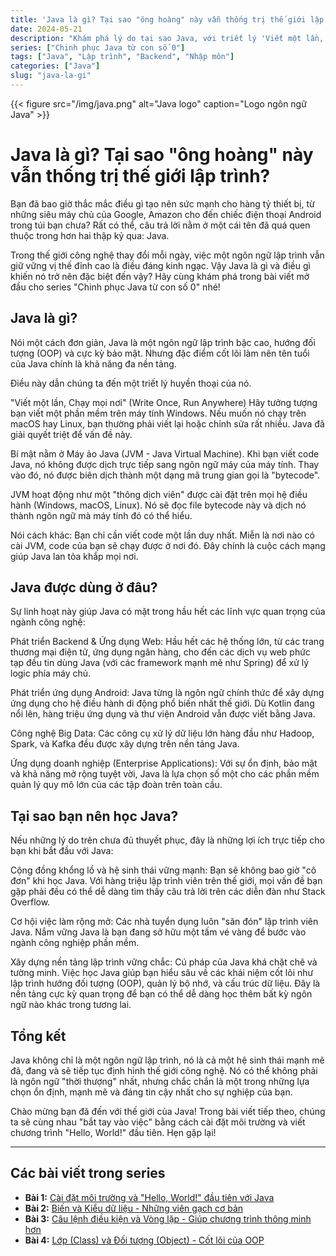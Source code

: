```yaml
---
title: 'Java là gì? Tại sao "ông hoàng" này vẫn thống trị thế giới lập trình?'
date: 2024-05-21
description: "Khám phá lý do tại sao Java, với triết lý 'Viết một lần, chạy mọi nơi', vẫn là một thế lực thống trị trong thế giới lập trình sau hơn hai thập kỷ."
series: ["Chinh phục Java từ con số 0"]
tags: ["Java", "Lập trình", "Backend", "Nhập môn"]
categories: ["Java"]
slug: "java-la-gi"
---
```


{{< figure src="/img/java.png" alt="Java logo" caption="Logo ngôn ngữ Java" >}}

# Java là gì? Tại sao "ông hoàng" này vẫn thống trị thế giới lập trình?

Bạn đã bao giờ thắc mắc điều gì tạo nên sức mạnh cho hàng tỷ thiết bị, từ những siêu máy chủ của Google, Amazon cho đến chiếc điện thoại Android trong túi bạn chưa? Rất có thể, câu trả lời nằm ở một cái tên đã quá quen thuộc trong hơn hai thập kỷ qua: Java.

Trong thế giới công nghệ thay đổi mỗi ngày, việc một ngôn ngữ lập trình vẫn giữ vững vị thế đỉnh cao là điều đáng kinh ngạc. Vậy Java là gì và điều gì khiến nó trở nên đặc biệt đến vậy? Hãy cùng khám phá trong bài viết mở đầu cho series "Chinh phục Java từ con số 0" nhé!

## Java là gì?

Nói một cách đơn giản, Java là một ngôn ngữ lập trình bậc cao, hướng đối tượng (OOP) và cực kỳ bảo mật. Nhưng đặc điểm cốt lõi làm nên tên tuổi của Java chính là khả năng đa nền tảng.

Điều này dẫn chúng ta đến một triết lý huyền thoại của nó.

"Viết một lần, Chạy mọi nơi" (Write Once, Run Anywhere)
Hãy tưởng tượng bạn viết một phần mềm trên máy tính Windows. Nếu muốn nó chạy trên macOS hay Linux, bạn thường phải viết lại hoặc chỉnh sửa rất nhiều. Java đã giải quyết triệt để vấn đề này.

Bí mật nằm ở Máy ảo Java (JVM - Java Virtual Machine). Khi bạn viết code Java, nó không được dịch trực tiếp sang ngôn ngữ máy của máy tính. Thay vào đó, nó được biên dịch thành một dạng mã trung gian gọi là "bytecode".

JVM hoạt động như một "thông dịch viên" được cài đặt trên mọi hệ điều hành (Windows, macOS, Linux). Nó sẽ đọc file bytecode này và dịch nó thành ngôn ngữ mà máy tính đó có thể hiểu.

Nói cách khác: Bạn chỉ cần viết code một lần duy nhất. Miễn là nơi nào có cài JVM, code của bạn sẽ chạy được ở nơi đó. Đây chính là cuộc cách mạng giúp Java lan tỏa khắp mọi nơi.

## Java được dùng ở đâu?

Sự linh hoạt này giúp Java có mặt trong hầu hết các lĩnh vực quan trọng của ngành công nghệ:

Phát triển Backend & Ứng dụng Web: Hầu hết các hệ thống lớn, từ các trang thương mại điện tử, ứng dụng ngân hàng, cho đến các dịch vụ web phức tạp đều tin dùng Java (với các framework mạnh mẽ như Spring) để xử lý logic phía máy chủ.

Phát triển ứng dụng Android: Java từng là ngôn ngữ chính thức để xây dựng ứng dụng cho hệ điều hành di động phổ biến nhất thế giới. Dù Kotlin đang nổi lên, hàng triệu ứng dụng và thư viện Android vẫn được viết bằng Java.

Công nghệ Big Data: Các công cụ xử lý dữ liệu lớn hàng đầu như Hadoop, Spark, và Kafka đều được xây dựng trên nền tảng Java.

Ứng dụng doanh nghiệp (Enterprise Applications): Với sự ổn định, bảo mật và khả năng mở rộng tuyệt vời, Java là lựa chọn số một cho các phần mềm quản lý quy mô lớn của các tập đoàn trên toàn cầu.

## Tại sao bạn nên học Java?

Nếu những lý do trên chưa đủ thuyết phục, đây là những lợi ích trực tiếp cho bạn khi bắt đầu với Java:

Cộng đồng khổng lồ và hệ sinh thái vững mạnh: Bạn sẽ không bao giờ "cô đơn" khi học Java. Với hàng triệu lập trình viên trên thế giới, mọi vấn đề bạn gặp phải đều có thể dễ dàng tìm thấy câu trả lời trên các diễn đàn như Stack Overflow.

Cơ hội việc làm rộng mở: Các nhà tuyển dụng luôn "săn đón" lập trình viên Java. Nắm vững Java là bạn đang sở hữu một tấm vé vàng để bước vào ngành công nghiệp phần mềm.

Xây dựng nền tảng lập trình vững chắc: Cú pháp của Java khá chặt chẽ và tường minh. Việc học Java giúp bạn hiểu sâu về các khái niệm cốt lõi như lập trình hướng đối tượng (OOP), quản lý bộ nhớ, và cấu trúc dữ liệu. Đây là nền tảng cực kỳ quan trọng để bạn có thể dễ dàng học thêm bất kỳ ngôn ngữ nào khác trong tương lai.

## Tổng kết

Java không chỉ là một ngôn ngữ lập trình, nó là cả một hệ sinh thái mạnh mẽ đã, đang và sẽ tiếp tục định hình thế giới công nghệ. Nó có thể không phải là ngôn ngữ "thời thượng" nhất, nhưng chắc chắn là một trong những lựa chọn ổn định, mạnh mẽ và đáng tin cậy nhất cho sự nghiệp của bạn.

Chào mừng bạn đã đến với thế giới của Java! Trong bài viết tiếp theo, chúng ta sẽ cùng nhau "bắt tay vào việc" bằng cách cài đặt môi trường và viết chương trình "Hello, World!" đầu tiên. Hẹn gặp lại!

---

## Các bài viết trong series

- **Bài 1:** [Cài đặt môi trường và "Hello, World!" đầu tiên với Java](./java-cai-dat-moi-truong-hello-world/)
- **Bài 2:** [Biến và Kiểu dữ liệu - Những viên gạch cơ bản](./java-bien-va-kieu-du-lieu/)
- **Bài 3:** [Câu lệnh điều kiện và Vòng lặp - Giúp chương trình thông minh hơn](./java-dieu-kien-vong-lap/)
- **Bài 4:** [Lớp (Class) và Đối tượng (Object) - Cốt lõi của OOP](./java-class-object/)
